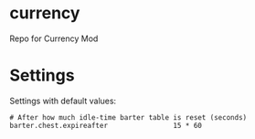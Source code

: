 currency
========

Repo for Currency Mod

# Settings

Settings with default values:
```
# After how much idle-time barter table is reset (seconds)
barter.chest.expireafter				15 * 60
```
